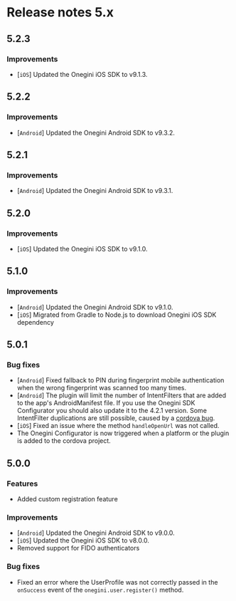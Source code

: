 # Release notes 5.x

## 5.2.3

### Improvements
- [`iOS`] Updated the Onegini iOS SDK to v9.1.3.

## 5.2.2

### Improvements
- [`Android`] Updated the Onegini Android SDK to v9.3.2.

## 5.2.1

### Improvements
- [`Android`] Updated the Onegini Android SDK to v9.3.1. 

## 5.2.0

### Improvements
- [`iOS`] Updated the Onegini iOS SDK to v9.1.0. 

## 5.1.0

### Improvements
- [`Android`] Updated the Onegini Android SDK to v9.1.0. 
- [`iOS`] Migrated from Gradle to Node.js to download Onegini iOS SDK dependency

## 5.0.1

### Bug fixes
- [`Android`] Fixed fallback to PIN during fingerprint mobile authentication when the wrong fingerprint was scanned
 too many times.
- [`Android`] The plugin will limit the number of IntentFilters that are added to the app's AndroidManifest file. If you
use the Onegini SDK Configurator you should also update it to the 4.2.1 version. Some IntentFilter duplications are
still possible, caused by a [cordova bug](https://issues.apache.org/jira/browse/CB-13486).
- [`iOS`] Fixed an issue where the method `handleOpenUrl` was not called.
- The Onegini Configurator is now triggered when a platform or the plugin is added to the cordova project.

## 5.0.0

### Features
- Added custom registration feature

### Improvements
- [`Android`] Updated the Onegini Android SDK to v9.0.0.
- [`iOS`] Updated the Onegini iOS SDK to v8.0.0.
- Removed support for FIDO authenticators

### Bug fixes
- Fixed an error where the UserProfile was not correctly passed in the `onSuccess` event of the `onegini.user.register()` method.
